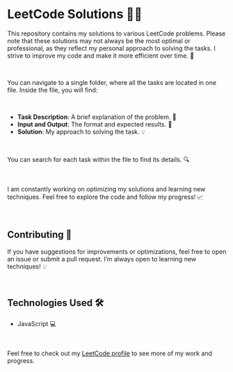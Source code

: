 # LeetCode Solutions 🧑‍💻

This repository contains my solutions to various LeetCode problems. Please note that these solutions may not always be the most optimal or professional, as they reflect my personal approach to solving the tasks. I strive to improve my code and make it more efficient over time. 🚀

<br>

You can navigate to a single folder, where all the tasks are located in one file. Inside the file, you will find:

<br>

- **Task Description**: A brief explanation of the problem. 📄
- **Input and Output**: The format and expected results. 🔢
- **Solution**: My approach to solving the task. 💡

<br>

You can search for each task within the file to find its details. 🔍

<br>

I am constantly working on optimizing my solutions and learning new techniques. Feel free to explore the code and follow my progress! 📈

<br>

## Contributing 🤝

If you have suggestions for improvements or optimizations, feel free to open an issue or submit a pull request. I’m always open to learning new techniques! 💡

<br>

## Technologies Used 🛠️

- JavaScript 💻

<br>

Feel free to check out my [LeetCode profile](https://leetcode.com/u/suhrob_io/) to see more of my work and progress.
